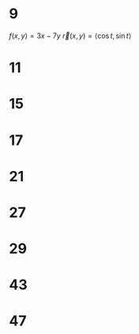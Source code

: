 # 9

$f(x,y)=3x-7y$
$\vec r(x,y)=\langle\cos t,\sin t\rangle$


# 11

# 15

# 17

# 21

# 27

# 29

# 43

# 47